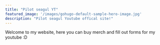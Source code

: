 ```yaml
---
title: "Pilot seagul YT"
featured_image: '/images/gohugo-default-sample-hero-image.jpg'
description: "Pilot seagul Youtube offical site!"
---
```

Welcome to my website, here you can buy merch and fill out forms for my youtube :D
 